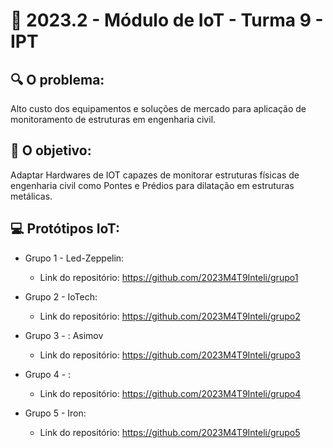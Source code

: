 # 🙋‍ 2023.2 - Módulo de IoT - Turma 9 - IPT

## :mag: O problema:

Alto custo dos equipamentos e soluções de mercado para aplicação de monitoramento de estruturas em engenharia civil.

## :dart: O objetivo:

Adaptar Hardwares de IOT capazes de monitorar estruturas físicas de engenharia civil como Pontes e Prédios para dilatação em estruturas metálicas.

## :computer: Protótipos IoT:

- Grupo 1 - Led-Zeppelin:
  - Link do repositório: https://github.com/2023M4T9Inteli/grupo1

- Grupo 2 - IoTech:
  - Link do repositório: https://github.com/2023M4T9Inteli/grupo2
  
- Grupo 3 - : Asimov
  - Link do repositório: https://github.com/2023M4T9Inteli/grupo3
  
- Grupo 4 - : 
  - Link do repositório: https://github.com/2023M4T9Inteli/grupo4
  
- Grupo 5 - Iron:
  - Link do repositório: https://github.com/2023M4T9Inteli/grupo5
